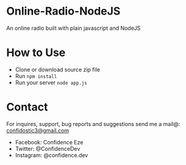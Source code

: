 # Online-Radio-NodeJS
 An online radio built with plain javascript and NodeJS
 
# How to Use

- Clone or download source zip file
- Run `npm install`
- Run your server `node app.js`

# Contact

For inquires, support, bug reports and suggestions send me a mail@: confidostic3@gmail.com

* Facebook: Confidence Eze
* Twitter: @ConfidenceDev
* Instagram: @confidence.dev
